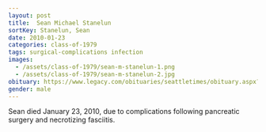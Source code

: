 ```yaml
---
layout: post
title:  Sean Michael Stanelun
sortKey: Stanelun, Sean
date: 2010-01-23
categories: class-of-1979
tags: surgical-complications infection
images:
  - /assets/class-of-1979/sean-m-stanelun-1.png
  - /assets/class-of-1979/sean-m-stanelun-2.jpg
obituary: https://www.legacy.com/obituaries/seattletimes/obituary.aspx?n=sean-michael-stanelun&pid=139433699
gender: male
---
```

Sean died January 23, 2010, due to complications following pancreatic surgery and necrotizing fasciitis.
